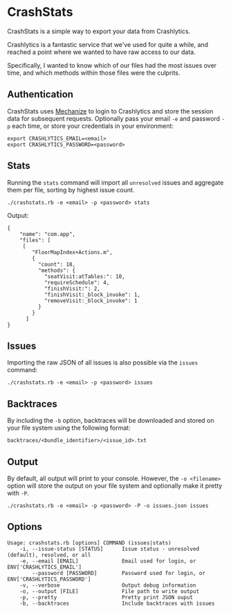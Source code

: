 CrashStats
==========

CrashStats is a simple way to export your data from Crashlytics. 

Crashlytics is a fantastic service that we've used for quite a while, and reached a point where we wanted to have raw access to our data. 

Specifically, I wanted to know which of our files had the most issues over time, and which methods within those files were the culprits. 

Authentication
--------------
CrashStats uses [Mechanize](https://github.com/sparklemotion/mechanize) to login to Crashlytics and store the session data for subsequent requests. Optionally pass your email `-e` and password `-p` each time, or store your credentials in your environment:
````
export CRASHLYTICS_EMAIL=<email>
export CRASHLYTICS_PASSWORD=<password>
````


Stats
-----
Running the `stats` command will import all `unresolved` issues and aggregate them per file, sorting by highest issue count. 

````
./crashstats.rb -e <email> -p <password> stats
````

Output:
````
{
    "name": "com.app",
    "files": [
     [
        "FloorMapIndex+Actions.m",
        {
          "count": 18,
          "methods": {
            "seatVisit:atTables:": 10,
            "requireSchedule": 4,
            "finishVisit:": 2,
            "finishVisit:_block_invoke": 1,
            "removeVisit:_block_invoke": 1
          }
        }
      ]
}
````

Issues
------
Importing the raw JSON of all issues is also possible via the `issues` command:
````
./crashstats.rb -e <email> -p <password> issues
````

Backtraces
----------
By including the `-b` option, backtraces will be downloaded and stored on your file system using the following format:

````
backtraces/<bundle_identifier>/<issue_id>.txt
````

Output
------
By default, all output will print to your console. However, the `-o <filename>` option will store the output on your file system and optionally make it pretty with `-P`. 

````
./crashstats.rb -e <email> -p <password> -P -o issues.json issues
````


Options
------
````
Usage: crashstats.rb [options] COMMAND (issues|stats)
    -i, --issue-status [STATUS]      Issue status - unresolved (default), resolved, or all
    -e, --email [EMAIL]              Email used for login, or ENV['CRASHLYTICS_EMAIL']
        --password [PASSWORD]        Password used for login, or ENV['CRASHLYTICS_PASSWORD']
    -v, --verbose                    Output debug information
    -o, --output [FILE]              File path to write output
    -p, --pretty                     Pretty print JSON ouput
    -b, --backtraces                 Include backtraces with issues
````
